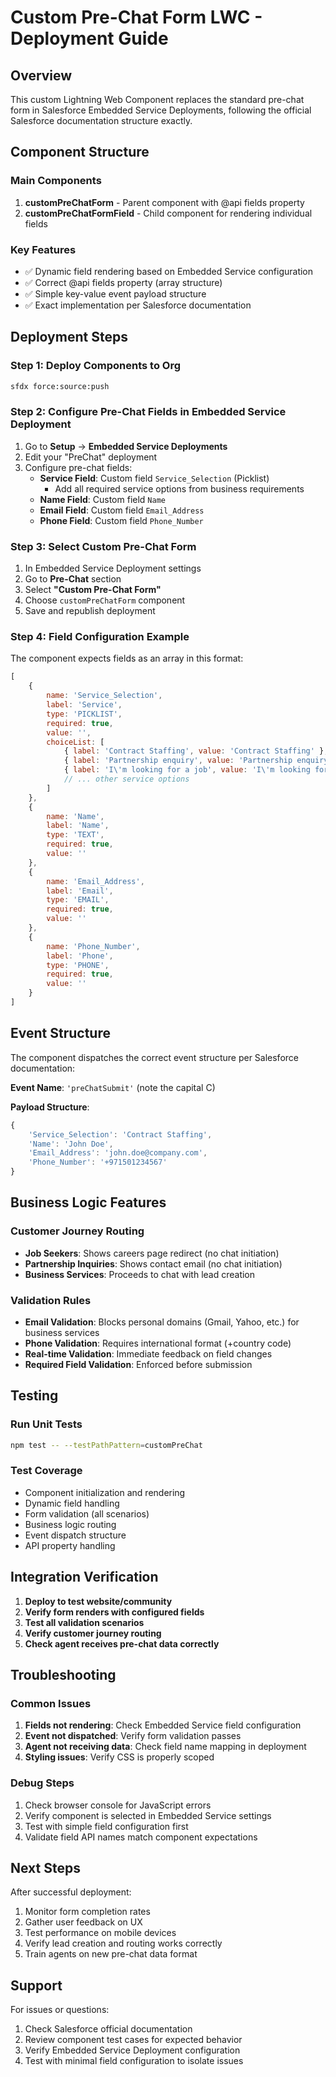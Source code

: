 # Custom Pre-Chat Form LWC - Deployment Guide

## Overview
This custom Lightning Web Component replaces the standard pre-chat form in Salesforce Embedded Service Deployments, following the official Salesforce documentation structure exactly.

## Component Structure

### Main Components
1. **customPreChatForm** - Parent component with @api fields property
2. **customPreChatFormField** - Child component for rendering individual fields

### Key Features
- ✅ Dynamic field rendering based on Embedded Service configuration
- ✅ Correct @api fields property (array structure)
- ✅ Simple key-value event payload structure
- ✅ Exact implementation per Salesforce documentation

## Deployment Steps

### Step 1: Deploy Components to Org
```bash
sfdx force:source:push
```

### Step 2: Configure Pre-Chat Fields in Embedded Service Deployment

1. Go to **Setup** → **Embedded Service Deployments**
2. Edit your "PreChat" deployment
3. Configure pre-chat fields:
   - **Service Field**: Custom field `Service_Selection` (Picklist)
     - Add all required service options from business requirements
   - **Name Field**: Custom field `Name` 
   - **Email Field**: Custom field `Email_Address`
   - **Phone Field**: Custom field `Phone_Number`

### Step 3: Select Custom Pre-Chat Form

1. In Embedded Service Deployment settings
2. Go to **Pre-Chat** section
3. Select **"Custom Pre-Chat Form"**
4. Choose `customPreChatForm` component
5. Save and republish deployment

### Step 4: Field Configuration Example

The component expects fields as an array in this format:
```javascript
[
    {
        name: 'Service_Selection',
        label: 'Service',
        type: 'PICKLIST',
        required: true,
        value: '',
        choiceList: [
            { label: 'Contract Staffing', value: 'Contract Staffing' },
            { label: 'Partnership enquiry', value: 'Partnership enquiry' },
            { label: 'I\'m looking for a job', value: 'I\'m looking for a job' }
            // ... other service options
        ]
    },
    {
        name: 'Name',
        label: 'Name',
        type: 'TEXT',
        required: true,
        value: ''
    },
    {
        name: 'Email_Address',
        label: 'Email',
        type: 'EMAIL',
        required: true,
        value: ''
    },
    {
        name: 'Phone_Number',
        label: 'Phone',
        type: 'PHONE', 
        required: true,
        value: ''
    }
]
```

## Event Structure

The component dispatches the correct event structure per Salesforce documentation:

**Event Name**: `'preChatSubmit'` (note the capital C)

**Payload Structure**:
```javascript
{
    'Service_Selection': 'Contract Staffing',
    'Name': 'John Doe',
    'Email_Address': 'john.doe@company.com',
    'Phone_Number': '+971501234567'
}
```

## Business Logic Features

### Customer Journey Routing
- **Job Seekers**: Shows careers page redirect (no chat initiation)
- **Partnership Inquiries**: Shows contact email (no chat initiation)
- **Business Services**: Proceeds to chat with lead creation

### Validation Rules
- **Email Validation**: Blocks personal domains (Gmail, Yahoo, etc.) for business services
- **Phone Validation**: Requires international format (+country code)
- **Real-time Validation**: Immediate feedback on field changes
- **Required Field Validation**: Enforced before submission

## Testing

### Run Unit Tests
```bash
npm test -- --testPathPattern=customPreChat
```

### Test Coverage
- Component initialization and rendering
- Dynamic field handling
- Form validation (all scenarios)
- Business logic routing
- Event dispatch structure
- API property handling

## Integration Verification

1. **Deploy to test website/community**
2. **Verify form renders with configured fields**
3. **Test all validation scenarios**
4. **Verify customer journey routing**
5. **Check agent receives pre-chat data correctly**

## Troubleshooting

### Common Issues

1. **Fields not rendering**: Check Embedded Service field configuration
2. **Event not dispatched**: Verify form validation passes
3. **Agent not receiving data**: Check field name mapping in deployment
4. **Styling issues**: Verify CSS is properly scoped

### Debug Steps

1. Check browser console for JavaScript errors
2. Verify component is selected in Embedded Service settings
3. Test with simple field configuration first
4. Validate field API names match component expectations

## Next Steps

After successful deployment:
1. Monitor form completion rates
2. Gather user feedback on UX
3. Test performance on mobile devices
4. Verify lead creation and routing works correctly
5. Train agents on new pre-chat data format

## Support

For issues or questions:
1. Check Salesforce official documentation
2. Review component test cases for expected behavior
3. Verify Embedded Service Deployment configuration
4. Test with minimal field configuration to isolate issues